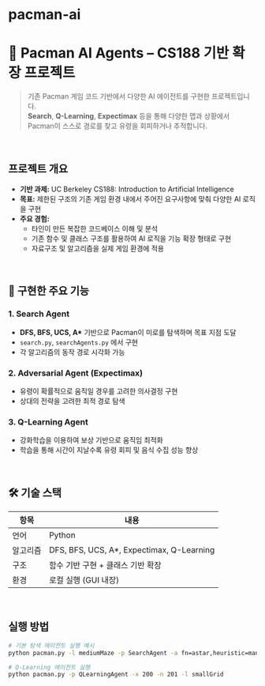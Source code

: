 # pacman-ai

# 🧠 Pacman AI Agents – CS188 기반 확장 프로젝트

> 기존 Pacman 게임 코드 기반에서 다양한 AI 에이전트를 구현한 프로젝트입니다.  
> **Search**, **Q-Learning**, **Expectimax** 등을 통해 다양한 맵과 상황에서 Pacman이 스스로 경로를 찾고 유령을 회피하거나 추적합니다.

<br/>

##  프로젝트 개요

- **기반 과제:** UC Berkeley CS188: Introduction to Artificial Intelligence  
- **목표:** 제한된 구조의 기존 게임 환경 내에서 주어진 요구사항에 맞춰 다양한 AI 로직을 구현
- **주요 경험:**  
  - 타인이 만든 복잡한 코드베이스 이해 및 분석  
  - 기존 함수 및 클래스 구조를 활용하여 AI 로직을 기능 확장 형태로 구현  
  - 자료구조 및 알고리즘을 실제 게임 환경에 적용  

<br/>

## 🧩 구현한 주요 기능

###  1. Search Agent
- **DFS, BFS, UCS, A\*** 기반으로 Pacman이 미로를 탐색하며 목표 지점 도달
- `search.py`, `searchAgents.py` 에서 구현
- 각 알고리즘의 동작 경로 시각화 가능

###  2. Adversarial Agent (Expectimax)
- 유령이 확률적으로 움직일 경우를 고려한 의사결정 구현
- 상대의 전략을 고려한 최적 경로 탐색

###  3. Q-Learning Agent
- 강화학습을 이용하여 보상 기반으로 움직임 최적화
- 학습을 통해 시간이 지날수록 유령 회피 및 음식 수집 성능 향상

<br/>

## 🛠️ 기술 스택

| 항목 | 내용 |
|------|------|
| 언어 | Python |
| 알고리즘 | DFS, BFS, UCS, A*, Expectimax, Q-Learning |
| 구조 | 함수 기반 구현 + 클래스 기반 확장 |
| 환경 | 로컬 실행 (GUI 내장) |

<br/>

##  실행 방법

```bash
# 기본 탐색 에이전트 실행 예시
python pacman.py -l mediumMaze -p SearchAgent -a fn=astar,heuristic=manhattanHeuristic

# Q-Learning 에이전트 실행
python pacman.py -p QLearningAgent -x 200 -n 201 -l smallGrid
